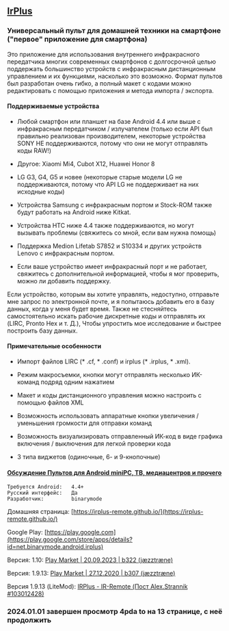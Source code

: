 ## [IrPlus](https://4pda.to/forum/index.php?showtopic=1013919&st=220)

###  Универсальный пульт для домашней техники на смартфоне ("первое" приложение для смартфона)

Это приложение для использования внутреннего инфракрасного передатчика многих современных смартфонов с долгосрочной целью поддержать большинство устройств с инфракрасным дистанционным управлением и их функциями, насколько это возможно. Формат пультов был разработан очень гибко, а полный макет с кодами можно редактировать с помощью приложения и метода импорта / экспорта.

#### Поддерживаемые устройства

- Любой смартфон или планшет на базе Android 4.4 или выше с инфракрасным передатчиком / излучателем (только если API был правильно реализован производителем, некоторые устройства SONY НЕ поддерживаются, потому что они не могут отправлять коды RAW!)

- Другое: Xiaomi Mi4, Cubot X12, Huawei Honor 8

- LG G3, G4, G5 и новее (некоторые старые модели LG не поддерживаются, потому что API LG не поддерживает на них исходные коды)

- Устройства Samsung с инфракрасным портом и Stock-ROM также будут работать на Android ниже Kitkat.

- Устройства HTC ниже 4.4 также поддерживаются, но могут вызывать проблемы (свяжитесь со мной, если вам нужна помощь)

- Поддержка Medion Lifetab S7852 и S10334 и других устройств Lenovo с инфракрасным портом.

- Если ваше устройство имеет инфракрасный порт и не работает, свяжитесь с дополнительной информацией, чтобы я мог проверить, можно ли добавить поддержку.

Если устройство, которым вы хотите управлять, недоступно, отправьте мне запрос по электронной почте, и я попытаюсь добавить его в базу данных, когда у меня будет время. Также не стесняйтесь самостоятельно искать рабочие дискретные коды и отправлять их (LIRC, Pronto Hex и т. Д.), Чтобы упростить мое исследование и быстрее построить базу данных.

#### Примечательные особенности

- Импорт файлов LIRC (* .cf, * .conf) и irplus (* .irplus, * .xml).

- Режим макросъемки, кнопки могут отправлять несколько ИК-команд подряд одним нажатием

- Макет и коды дистанционного управления можно настроить с помощью файлов XML

- Возможность использовать аппаратные кнопки увеличения / уменьшения громкости для отправки команд

- Возможность визуализировать отправленный ИК-код в виде графика включения / выключения для легкой проверки кода

- 3 типа виджетов (одиночные, 6- и 9-кнопочные)

#### [Обсуждение Пультов для Android miniPC, ТВ, медиацентров и прочего](https://4pda.to/forum/index.php?showtopic=400717)

```
Требуется Android:   4.4+
Русский интерфейс:   Да
Разработчик:         binarymode
```

Домашняя страница: [https://irplus-remote.github.io/](https://irplus-remote.github.io/)

Google Play: [https://play.google.com](https://play.google.com/store/apps/details?id=net.binarymode.android.irplus)

Версия: 1.10: [Play Market | 20.09.2023 | b322 (jӕzztrӕne)](https://4pda.to/forum/index.php?showtopic=1013919&st=1320#entry125619509)

Версия: 1.9.13: [Play Market | 27.12.2020 | b307 (jӕzztrӕne)](https://4pda.to/forum/index.php?showtopic=1013919&st=1300#entry124887698)

Версия 1.9.13 (LiteMod): [IRPlus - IR-Remote (Пост Alex.Strannik #103012428)](https://4pda.to/forum/index.php?showtopic=1013919#entry103012428)

### 2024.01.01 завершен просмотр 4pda to на 13 странице, с неё продолжить




